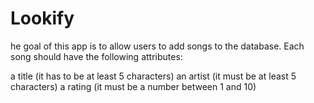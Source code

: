 # Lookify
he goal of this app is to allow users to add songs to the database. Each song should have the following attributes:

a title (it has to be at least 5 characters)
an artist (it must be at least 5 characters)
a rating (it must be a number between 1 and 10)
